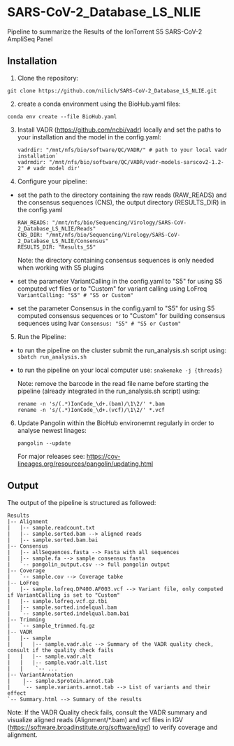 # SARS-CoV-2_Database_LS_NLIE

Pipeline to summarize the Results of the IonTorrent S5 SARS-CoV-2 AmpliSeq Panel

## Installation

1. Clone the repository:

  `git clone https://github.com/nilich/SARS-CoV-2_Database_LS_NLIE.git`

2. create a conda environment using the BioHub.yaml files:

  `conda env create --file BioHub.yaml`

3. Install VADR (https://github.com/ncbi/vadr) locally and set the paths to your installation and the model in the config.yaml:
    ```
    vadrdir: "/mnt/nfs/bio/software/QC/VADR/" # path to your local vadr installation`
    vadrmdir: "/mnt/nfs/bio/software/QC/VADR/vadr-models-sarscov2-1.2-2" # vadr model dir'
    ```

4. Configure your pipeline:
  * set the path to the directory containing the raw reads (RAW_READS) and the consensus sequences (CNS), the output directory (RESULTS_DIR) in the config.yaml
    ```
    RAW_READS: "/mnt/nfs/bio/Sequencing/Virology/SARS-CoV-2_Database_LS_NLIE/Reads"
    CNS_DIR: "/mnt/nfs/bio/Sequencing/Virology/SARS-CoV-2_Database_LS_NLIE/Consensus"
    RESULTS_DIR: "Results_S5"
    ```
    Note: the directory containing consensus sequences is only needed when working with S5 plugins

  * set the parameter VariantCalling in the config.yaml to "S5" for using S5 computed vcf files or to "Custom" for variant calling using LoFreq
    `VariantCalling: "S5" # "S5 or Custom"`

  * set the parameter Consensus in the config.yaml to "S5" for using S5 computed consensus sequences or to "Custom" for building consensus sequences using Ivar
    `Consensus: "S5" # "S5 or Custom"`

5. Run the Pipeline:
  * to run the pipeline on the cluster submit the run_analysis.sh script using:
  `sbatch run_analysis.sh`

  * to run the pipeline on your local computer use:
  `snakemake -j {threads}`

    Note: remove the barcode in the read file name before starting the pipeline (already integrated in the run_analysis.sh script) using:
    ```
    rename -n 's/(.*)IonCode_\d+.(bam)/\1\2/' *.bam
    rename -n 's/(.*)IonCode_\d+.(vcf)/\1\2/' *.vcf
    ```
6. Update Pangolin within the BioHub environemnt regularly in order to analyse newest linages:
   ```
   pangolin --update
   ```
   For major releases see: https://cov-lineages.org/resources/pangolin/updating.html

## Output
The output of the pipeline is structured as followed:
```
Results
|-- Alignment
|   |-- sample.readcount.txt
|   |-- sample.sorted.bam --> aligned reads
|   |-- sample.sorted.bam.bai
|-- Consensus
|   |-- allSequences.fasta --> Fasta with all sequences
|   |-- sample.fa --> sample consensus fasta
|   `-- pangolin_output.csv --> full pangolin output
|-- Coverage
|   `-- sample.cov --> Coverage tabke
|-- LoFreq
|   |-- sample.lofreq.DP400.AF003.vcf --> Variant file, only computed if VariantCalling is set to "Custom"
|   |-- sample.lofreq.vcf.gz.tbi
|   |-- sample.sorted.indelqual.bam
|   `-- sample.sorted.indelqual.bam.bai
|-- Trimming
|   `-- sample_trimmed.fq.gz
|-- VADR
|   |-- sample
|   |   |-- sample.vadr.alc --> Summary of the VADR quality check, consult if the quality check fails
|   |   |-- sample.vadr.alt
|   |   |-- sample.vadr.alt.list
|   |    `-- ...
|-- VariantAnnotation
|    |-- sample.Sprotein.annot.tab
|    `-- sample.variants.annot.tab --> List of variants and their effect
`-- Summary.html --> Summary of the results
```
Note: If the VADR Quality check fails, consult the VADR summary and visualize aligned reads (Alignment/*.bam) and vcf files in IGV (https://software.broadinstitute.org/software/igv/) to verify coverage and alignment.
